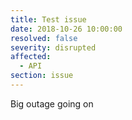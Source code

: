 ```yaml
---
title: Test issue
date: 2018-10-26 10:00:00
resolved: false
severity: disrupted
affected:
  - API
section: issue
---
```


Big outage going on
